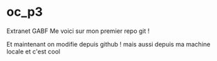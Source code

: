 # oc_p3
Extranet GABF Me voici sur mon premier repo git !

Et maintenant on modifie depuis github ! mais aussi depuis ma machine locale et c'est cool